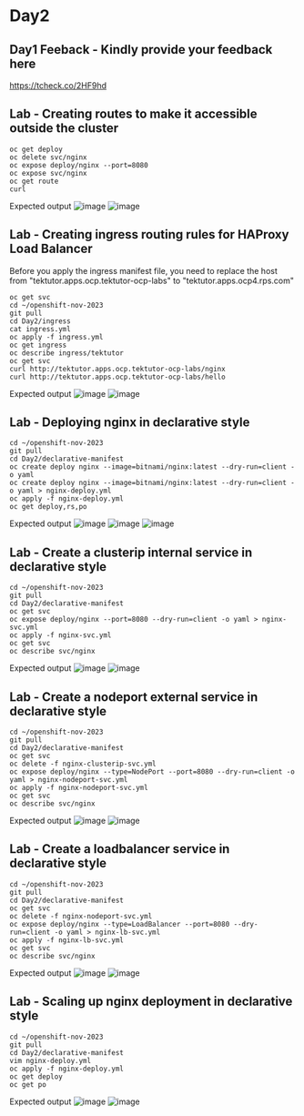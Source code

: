 # Day2

## Day1 Feeback - Kindly provide your feedback here
https://tcheck.co/2HF9hd

## Lab - Creating routes to make it accessible outside the cluster
```
oc get deploy
oc delete svc/nginx
oc expose deploy/nginx --port=8080
oc expose svc/nginx
oc get route
curl 
```

Expected output
![image](https://github.com/tektutor/openshift-nov-2023/assets/12674043/f755638b-4b5e-4d70-bca5-644ab0f1e252)
![image](https://github.com/tektutor/openshift-nov-2023/assets/12674043/7aa71a69-60ed-43c0-a817-64a1910bd481)

## Lab - Creating ingress routing rules for HAProxy Load Balancer
Before you apply the ingress manifest file, you need to replace the host from "tektutor.apps.ocp.tektutor-ocp-labs" to "tektutor.apps.ocp4.rps.com"

```
oc get svc
cd ~/openshift-nov-2023
git pull
cd Day2/ingress
cat ingress.yml
oc apply -f ingress.yml
oc get ingress
oc describe ingress/tektutor
oc get svc
curl http://tektutor.apps.ocp.tektutor-ocp-labs/nginx
curl http://tektutor.apps.ocp.tektutor-ocp-labs/hello
```

Expected output
![image](https://github.com/tektutor/openshift-nov-2023/assets/12674043/76ae8b1c-fec9-4f0e-a315-79824118b51e)
![image](https://github.com/tektutor/openshift-nov-2023/assets/12674043/6d0d22bd-da5b-42cc-99ac-cff805815b0f)

## Lab - Deploying nginx in declarative style
```
cd ~/openshift-nov-2023
git pull
cd Day2/declarative-manifest
oc create deploy nginx --image=bitnami/nginx:latest --dry-run=client -o yaml
oc create deploy nginx --image=bitnami/nginx:latest --dry-run=client -o yaml > nginx-deploy.yml
oc apply -f nginx-deploy.yml
oc get deploy,rs,po
```

Expected output
![image](https://github.com/tektutor/openshift-nov-2023/assets/12674043/054ffc61-5f75-4fd1-9f80-0d03a3102bd1)
![image](https://github.com/tektutor/openshift-nov-2023/assets/12674043/c16cd6e9-4ba1-400b-b7fb-5b221efb6ee9)
![image](https://github.com/tektutor/openshift-nov-2023/assets/12674043/fafe4f8c-e32f-4b07-be09-d4b43eace88e)

## Lab - Create a clusterip internal service in declarative style
```
cd ~/openshift-nov-2023
git pull
cd Day2/declarative-manifest
oc get svc
oc expose deploy/nginx --port=8080 --dry-run=client -o yaml > nginx-svc.yml
oc apply -f nginx-svc.yml
oc get svc
oc describe svc/nginx
```

Expected output
![image](https://github.com/tektutor/openshift-nov-2023/assets/12674043/90c1ad0b-ab68-42cd-bc6f-8bb1fbeceda4)
![image](https://github.com/tektutor/openshift-nov-2023/assets/12674043/36737339-7568-4e1d-b274-15e5687dcfc1)

## Lab - Create a nodeport external service in declarative style
```
cd ~/openshift-nov-2023
git pull
cd Day2/declarative-manifest
oc get svc
oc delete -f nginx-clusterip-svc.yml
oc expose deploy/nginx --type=NodePort --port=8080 --dry-run=client -o yaml > nginx-nodeport-svc.yml
oc apply -f nginx-nodeport-svc.yml
oc get svc
oc describe svc/nginx
```

Expected output
![image](https://github.com/tektutor/openshift-nov-2023/assets/12674043/d477afef-36c9-4b04-8dba-cb7f60d2e93d)
![image](https://github.com/tektutor/openshift-nov-2023/assets/12674043/6c5248d7-75c8-4890-997c-c2e200c921f4)


## Lab - Create a loadbalancer service in declarative style
```
cd ~/openshift-nov-2023
git pull
cd Day2/declarative-manifest
oc get svc
oc delete -f nginx-nodeport-svc.yml
oc expose deploy/nginx --type=LoadBalancer --port=8080 --dry-run=client -o yaml > nginx-lb-svc.yml
oc apply -f nginx-lb-svc.yml
oc get svc
oc describe svc/nginx
```


Expected output
![image](https://github.com/tektutor/openshift-nov-2023/assets/12674043/335fce62-a1c7-4e8f-acf8-4fddb6ea65bf)
![image](https://github.com/tektutor/openshift-nov-2023/assets/12674043/c21b3e60-8b66-48cf-b6cf-e5484513e575)


## Lab - Scaling up nginx deployment in declarative style
```
cd ~/openshift-nov-2023
git pull
cd Day2/declarative-manifest
vim nginx-deploy.yml
oc apply -f nginx-deploy.yml
oc get deploy
oc get po
```

Expected output
![image](https://github.com/tektutor/openshift-nov-2023/assets/12674043/36cf3663-e4cd-42e0-a95d-7fffa68f5d3b)
![image](https://github.com/tektutor/openshift-nov-2023/assets/12674043/1fc500ce-d41d-4fcf-8837-9406937cfca1)

